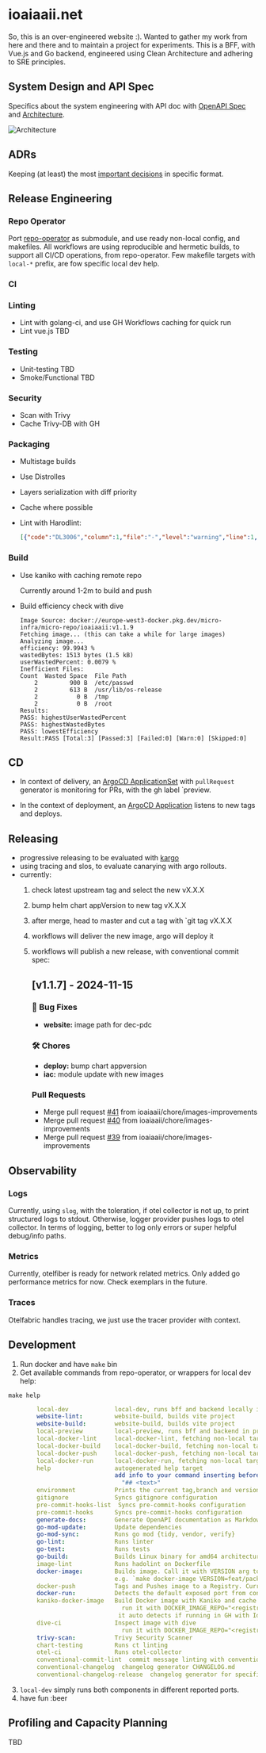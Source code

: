# ioaiaaii.net

So, this is an over-engineered website :).
Wanted to gather my work from here and there and to maintain a project for experiments.
This is a BFF, with Vue.js and Go backend, engineered using Clean Architecture and adhering to SRE principles.

## System Design and API Spec

Specifics about the system engineering with API doc with [OpenAPI Spec](./docs/api/README.md) and [Architecture](./docs/desing/system-architecture.md).

![Architecture](./docs/desing/diagram_v1.svg)

## ADRs

Keeping (at least) the most [important decisions](./docs/adr/) in specific format.

## Release Engineering

### Repo Operator

Port [repo-operator](https://github.com/ioaiaaii/repo-operator) as submodule, and use ready non-local config, and makefiles.
All workflows are using reproducible and hermetic builds, to support all CI/CD operations, from repo-operator. Few makefile targets with `local-*` prefix, are fow specific local dev help.

### CI

### Linting

- Lint with golang-ci, and use GH Workflows caching for quick run
- Lint vue.js TBD

### Testing

- Unit-testing TBD
- Smoke/Functional TBD

### Security

- Scan with Trivy
- Cache Trivy-DB with GH

### Packaging

- Multistage builds
- Use Distrolles
- Layers serialization with diff priority
- Cache where possible
- Lint with Harodlint:

    ```json
    [{"code":"DL3006","column":1,"file":"-","level":"warning","line":1,"message":"Always tag the version of an image explicitly"},{"code":"DL3015","column":1,"file":"-","level":"info","line":2,"message":"Avoid additional packages by specifying `--no-install-recommends`"},{"code":"DL3009","column":1,"file":"-","level":"info","line":2,"message":"Delete the apt-get lists after installing something"},{"code":"SC2154","column":1,"file":"-","level":"warning","line":2,"message":"node_verion is referenced but not assigned (did you mean 'node_version'?)."},{"code":"DL3045","column":1,"file":"-","level":"warning","line":4,"message":"`COPY` to a relative destination without `WORKDIR` set."},{"code":"DL3003","column":1,"file":"-","level":"warning","line":5,"message":"Use WORKDIR to switch to a directory"},{"code":"DL3016","column":1,"file":"-","level":"warning","line":5,"message":"Pin versions in npm. Instead of `npm install <package>` use `npm install <package>@<version>`"},{"code":"DL3011","column":1,"file":"-","level":"error","line":8,"message":"Valid UNIX ports range from 0 to 65535"}]make: *** [image-lint] Error 1
    ```

### Build

- Use kaniko with caching remote repo

    Currently around 1-2m to build and push

- Build efficiency check with dive

    ```shell
    Image Source: docker://europe-west3-docker.pkg.dev/micro-infra/micro-repo/ioaiaaii:v1.1.9
    Fetching image... (this can take a while for large images)
    Analyzing image...
    efficiency: 99.9943 %
    wastedBytes: 1513 bytes (1.5 kB)
    userWastedPercent: 0.0079 %
    Inefficient Files:
    Count  Wasted Space  File Path
        2         900 B  /etc/passwd
        2         613 B  /usr/lib/os-release
        2           0 B  /tmp
        2           0 B  /root
    Results:
    PASS: highestUserWastedPercent
    PASS: highestWastedBytes
    PASS: lowestEfficiency
    Result:PASS [Total:3] [Passed:3] [Failed:0] [Warn:0] [Skipped:0]
    ```

## CD

- In context of delivery, an [ArgoCD ApplicationSet](https://github.com/ioaiaaii/micro-infra/blob/main/gitops/domain/continues-delivery.yaml) with `pullRequest` generator is monitoring for PRs, with the gh label `preview.

- In the context of deployment, an [ArgoCD Application](https://github.com/ioaiaaii/micro-infra/blob/main/gitops/domain/continues-delivery.yaml) listens to new tags and deploys.

## Releasing

- progressive releasing to be evaluated with [kargo](https://kargo.io/)
- using tracing and slos, to evaluate canarying with argo rollouts.
- currently:
    1. check latest upstream tag and select the new vX.X.X
    2. bump helm chart appVersion to new tag vX.X.X
    3. after merge, head to master and cut a tag with `git tag vX.X.X
    4. workflows will deliver the new image, argo will deploy it
    5. workflows will publish a new release, with conventional commit spec:

        <a name="v1.1.7"></a>
        ## [v1.1.7] - 2024-11-15
        ### 🐛 Bug Fixes
        - **website:** image path for dec-pdc

        ### 🛠️ Chores
        - **deploy:** bump chart appversion
        - **iac:** module update with new images

        ### Pull Requests
        - Merge pull request [#41](https://github.com/ioaiaaii/ioaiaaii.net/issues/41) from ioaiaaii/chore/images-improvements
        - Merge pull request [#40](https://github.com/ioaiaaii/ioaiaaii.net/issues/40) from ioaiaaii/chore/images-improvements
        - Merge pull request [#39](https://github.com/ioaiaaii/ioaiaaii.net/issues/39) from ioaiaaii/chore/images-improvements

## Observability

### Logs

Currently, using `slog`, with the toleration, if otel collector is not up, to print structured logs to stdout.
Otherwise, logger provider pushes logs to otel collector.
In terms of logging, better to log only errors or super helpful debug/info paths.

### Metrics

Currently, otelfiber is ready for network related metrics.
Only added go performance metrics for now.
Check exemplars in the future.

### Traces

Otelfabric handles tracing, we just use the tracer provider with context.

## Development

1. Run docker and have `make` bin
2. Get available commands from repo-operator, or wrappers for local dev help:

```shell
make help
```

```yaml
        local-dev             local-dev, runs bff and backend locally in dev mode
        website-lint:         website-build, builds vite project
        website-build:        website-build, builds vite project
        local-preview         local-preview, runs bff and backend in preview mode (production)
        local-docker-lint     local-docker-lint, fetching non-local target and linting all project's images
        local-docker-build    local-docker-build, fetching non-local target and building all project's images
        local-docker-push     local-docker-push, fetching non-local target and building all project's images
        local-docker-run      local-docker-run, fetching non-local target docker-run and run all images in the backround
        help                  autogenerated help target
                              add info to your command inserting before definition:
                                "## <text>"
        environment           Prints the current tag,branch and version
        gitignore             Syncs gitignore configuration
        pre-commit-hooks-list  Syncs pre-commit-hooks configuration
        pre-commit-hooks      Syncs pre-commit-hooks configuration
        generate-docs:        Generate OpenAPI documentation as Markdown
        go-mod-update:        Update dependencies
        go-mod-sync:          Runs go mod {tidy, vendor, verify}
        go-lint:              Runs linter
        go-test:              Runs tests
        go-build:             Builds Linux binary for amd64 architecture (for Kubernetes deployment)
        image-lint            Runs hadolint on Dockerfile
        docker-image:         Builds image. Call it with VERSION arg to parse Image tag. 
                              e.g. `make docker-image VERSION=feat/packaging_dockerfile`
        docker-push           Tags and Pushes image to a Registry. Currently to DockerHub
        docker-run:           Detects the default exposed port from container's image, and run the container with the exposed port
        kaniko-docker-image   Build Docker image with Kaniko and cache repo
                                run it with DOCKER_IMAGE_REPO="<registry url>" DOCKER_IMAGE=<image>
                               it auto detects if running in GH with Identity Pool Service Account
        dive-ci               Inspect image with dive
                                run it with DOCKER_IMAGE_REPO="<registry url>" DOCKER_IMAGE=<image>
        trivy-scan:           Trivy Security Scanner
        chart-testing         Runs ct linting
        otel-ci               Runs otel-collector
        conventional-commit-lint  commit message linting with conventional-commit spec
        conventional-changelog  changelog generator CHANGELOG.md
        conventional-changelog-release  changelog generator for specific tag linked to github release notes
```

3. `local-dev` simply runs both components in different reported ports.
4. have fun :beer


## Profiling and Capacity Planning

TBD

